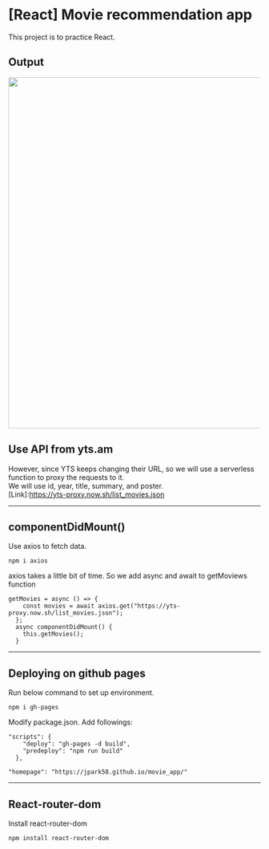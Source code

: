 # [React] Movie recommendation app

This project is to practice React.

## Output

<img src="https://user-images.githubusercontent.com/48766032/86018692-aa98f880-ba60-11ea-8934-dbfe0fc81545.png" width="700"/>

## Use API from yts.am

However, since YTS keeps changing their URL, so we will use a serverless function to proxy the requests to it.  
We will use id, year, title, summary, and poster.  
[Link]:https://yts-proxy.now.sh/list_movies.json

---

## componentDidMount()

Use axios to fetch data.

```
npm i axios
```

axios takes a little bit of time. So we add async and await to getMoviews function

```
getMovies = async () => {
    const movies = await axios.get("https://yts-proxy.now.sh/list_movies.json");
  };
  async componentDidMount() {
    this.getMovies();
  }
```

---

## Deploying on github pages

Run below command to set up environment.

```
npm i gh-pages
```

Modify package.json. Add followings:

```
"scripts": {
    "deploy": "gh-pages -d build",
    "predeploy": "npm run build"
  },

"homepage": "https://jpark58.github.io/movie_app/"
```

---

## React-router-dom

Install react-router-dom

```
npm install react-router-dom
```
